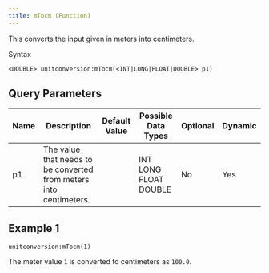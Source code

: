 ```yaml
---
title: mTocm (Function)
---
```


This converts the input given in meters into centimeters.

Syntax

    <DOUBLE> unitconversion:mTocm(<INT|LONG|FLOAT|DOUBLE> p1)

## Query Parameters

| Name | Description                                                        | Default Value | Possible Data Types   | Optional | Dynamic |
|------|--------------------------------------------------------------------|---------------|-----------------------|----------|---------|
| p1   | The value that needs to be converted from meters into centimeters. |               | INT LONG FLOAT DOUBLE | No       | Yes     |

## Example 1

    unitconversion:mTocm(1)

The meter value `1` is converted to centimeters as `100.0`.
